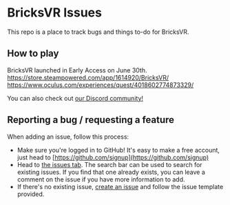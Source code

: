 # BricksVR Issues

This repo is a place to track bugs and things to-do for BricksVR. 

## How to play

BricksVR launched in Early Access on June 30th.
https://store.steampowered.com/app/1614920/BricksVR/
https://www.oculus.com/experiences/quest/4018602774873329/

You can also check out [our Discord community!](https://bricksvr.com/discord)


## Reporting a bug / requesting a feature

When adding an issue, follow this process:

- Make sure you're logged in to GitHub! It's easy to make a free account, just head to [https://github.com/signup](https://github.com/signup)
- Head to [the issues tab](https://github.com/bricksvr/bricksvr-issues/issues). The search bar can be used to search for existing issues. If you find that one already exists, you can leave a comment on the issue if you have more information to add.
- If there's no existing issue, [create an issue](https://github.com/BricksVR/bricksvr-issues/issues/new/choose) and follow the issue template provided.
